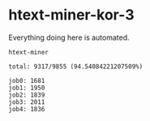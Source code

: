 # htext-miner-kor-3

Everything doing here is automated.

```
htext-miner

total: 9317/9855 (94.54084221207509%)

job0: 1681
job1: 1950
job2: 1839
job3: 2011
job4: 1836
```